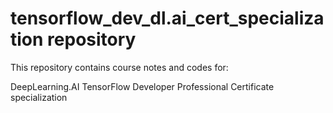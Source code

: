 # tensorflow_dev_dl.ai_cert_specialization repository

This repository contains course notes and codes for:

DeepLearning.AI TensorFlow Developer Professional Certificate specialization
